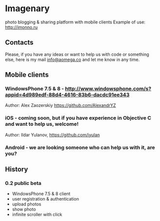 # Imagenary
photo blogging & sharing platform with mobile clients
Example of use: <http://imonno.ru>

## Contacts
Please, if you have any ideas or want to help us with code or something else, here is my mail <info@aomega.co> and let me know in any time.

## Mobile clients
### WindowsPhone 7.5 & 8 - <http://www.windowsphone.com/s?appid=4d989edf-88d4-4616-83b6-dacdc91ee343>
Author: Alex Zaozerskiy <https://github.com/AlexandrYZ>
### iOS - coming soon, but if you have experience in Objective C and want to help us, welcome!
Author: Ildar Yulanov, <https://github.com/iyulan>
### Android - we are looking someone who can help us with it, are you?

## History
### 0.2 public beta
* WindowsPhone 7.5 & 8 client
* user registration & authentication
* upload photos
* show photo
* infinite scroller with click